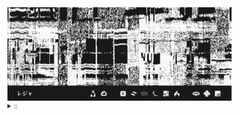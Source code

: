 <img src="./banner.png">
<details><summary> :: </summary>
<!--START_SECTION:waka-->

```
From: 09 August 2024 - To: 19 November 2024

Total Time: 695 hrs 31 mins

Python                     223 hrs 36 mins ////////-----------------   30.04 %
PHP                        133 hrs 59 mins /////--------------------   18.00 %
JavaScript                 52 hrs 26 mins  //-----------------------   07.05 %
Other                      48 hrs 49 mins  //-----------------------   06.56 %
```

<!--END_SECTION:waka-->
</details>
